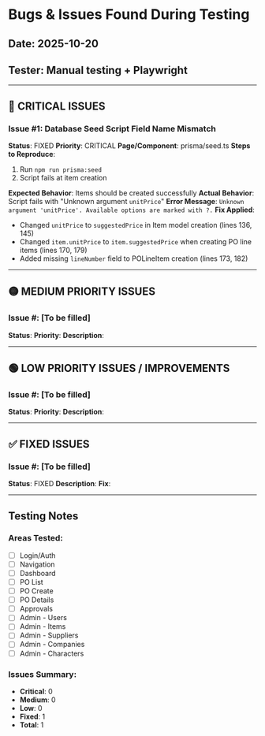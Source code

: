# Bugs & Issues Found During Testing

## Date: 2025-10-20
## Tester: Manual testing + Playwright

---

## 🔴 CRITICAL ISSUES

### Issue #1: Database Seed Script Field Name Mismatch
**Status**: FIXED
**Priority**: CRITICAL
**Page/Component**: prisma/seed.ts
**Steps to Reproduce**:
1. Run `npm run prisma:seed`
2. Script fails at item creation

**Expected Behavior**: Items should be created successfully
**Actual Behavior**: Script fails with "Unknown argument `unitPrice`"
**Error Message**: `Unknown argument 'unitPrice'. Available options are marked with ?.`
**Fix Applied**:
- Changed `unitPrice` to `suggestedPrice` in Item model creation (lines 136, 145)
- Changed `item.unitPrice` to `item.suggestedPrice` when creating PO line items (lines 170, 179)
- Added missing `lineNumber` field to POLineItem creation (lines 173, 182)

---

## 🟡 MEDIUM PRIORITY ISSUES

### Issue #: [To be filled]
**Status**:
**Priority**:
**Description**:

---

## 🟢 LOW PRIORITY ISSUES / IMPROVEMENTS

### Issue #: [To be filled]
**Status**:
**Priority**:
**Description**:

---

## ✅ FIXED ISSUES

### Issue #: [To be filled]
**Status**: FIXED
**Description**:
**Fix**:

---

## Testing Notes

### Areas Tested:
- [ ] Login/Auth
- [ ] Navigation
- [ ] Dashboard
- [ ] PO List
- [ ] PO Create
- [ ] PO Details
- [ ] Approvals
- [ ] Admin - Users
- [ ] Admin - Items
- [ ] Admin - Suppliers
- [ ] Admin - Companies
- [ ] Admin - Characters

### Issues Summary:
- **Critical**: 0
- **Medium**: 0
- **Low**: 0
- **Fixed**: 1
- **Total**: 1
